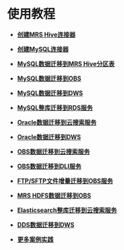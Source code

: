 # 使用教程<a name="dgc_01_0086"></a>

-   **[创建MRS Hive连接器](创建MRS-Hive连接器.md)**  

-   **[创建MySQL连接器](创建MySQL连接器.md)**  

-   **[MySQL数据迁移到MRS Hive分区表](MySQL数据迁移到MRS-Hive分区表.md)**  

-   **[MySQL数据迁移到OBS](MySQL数据迁移到OBS.md)**  

-   **[MySQL数据迁移到DWS](MySQL数据迁移到DWS.md)**  

-   **[MySQL整库迁移到RDS服务](MySQL整库迁移到RDS服务.md)**  

-   **[Oracle数据迁移到云搜索服务](Oracle数据迁移到云搜索服务.md)**  

-   **[Oracle数据迁移到DWS](Oracle数据迁移到DWS.md)**  

-   **[OBS数据迁移到云搜索服务](OBS数据迁移到云搜索服务.md)**  

-   **[OBS数据迁移到DLI服务](OBS数据迁移到DLI服务.md)**  

-   **[FTP/SFTP文件增量迁移到OBS服务](FTP-SFTP文件增量迁移到OBS服务.md)**  

-   **[MRS HDFS数据迁移到OBS](MRS-HDFS数据迁移到OBS.md)**  

-   **[Elasticsearch整库迁移到云搜索服务](Elasticsearch整库迁移到云搜索服务.md)**  

-   **[DDS数据迁移到DWS](DDS数据迁移到DWS.md)**  

-   **[更多案例实践](更多案例实践.md)**  


